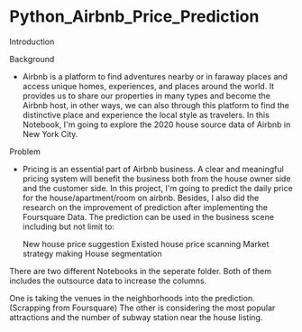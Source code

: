 # Python_Airbnb_Price_Prediction
Introduction

Background
- Airbnb is a platform to find adventures nearby or in faraway places and access unique homes, experiences, and places around the world. It provides us to share our properties in many types and become the Airbnb host, in other ways, we can also through this platform to find the distinctive place and experience the local style as travelers. In this Notebook, I'm going to explore the 2020 house source data of Airbnb in New York City.

Problem
- Pricing is an essential part of Airbnb business. A clear and meaningful pricing system will benefit the business both from the house owner side and the customer side. In this project, I'm going to predict the daily price for the house/apartment/room on airbnb. Besides, I also did the research on the improvement of prediction after implementing the Foursquare Data. The prediction can be used in the business scene including but not limit to:

  New house price suggestion
  Existed house price scanning
  Market strategy making
  House segmentation
  
There are two different Notebooks in the seperate folder. 
Both of them includes the outsource data to increase the columns.

One is taking the venues in the neighborhoods into the prediction. (Scrapping from Foursquare)
The other is considering the most popular attractions and the number of subway station near the house listing.
